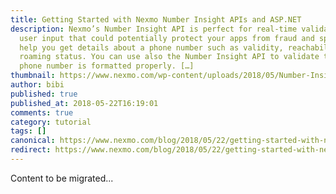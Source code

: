 ```yaml
---
title: Getting Started with Nexmo Number Insight APIs and ASP.NET
description: Nexmo’s Number Insight API is perfect for real-time validation of
  user input that could potentially protect your apps from fraud and spam and
  help you get details about a phone number such as validity, reachability and
  roaming status. You can use also the Number Insight API to validate that a
  phone number is formatted properly. […]
thumbnail: https://www.nexmo.com/wp-content/uploads/2018/05/Number-Insight-Nexmo-01.png
author: bibi
published: true
published_at: 2018-05-22T16:19:01
comments: true
category: tutorial
tags: []
canonical: https://www.nexmo.com/blog/2018/05/22/getting-started-with-nexmo-number-insight-apis-and-asp-net-dr
redirect: https://www.nexmo.com/blog/2018/05/22/getting-started-with-nexmo-number-insight-apis-and-asp-net-dr
---
```

Content to be migrated...